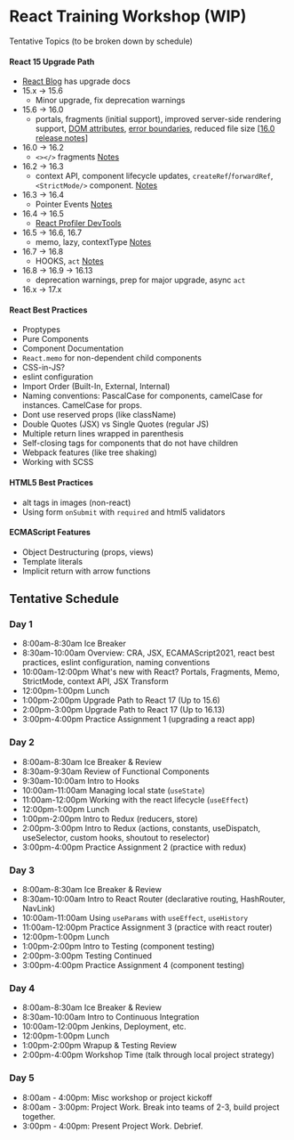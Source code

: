 # React Training Workshop (WIP)

Tentative Topics (to be broken down by schedule)

#### React 15 Upgrade Path
  - [React Blog](https://reactjs.org/blog/all.html/) has upgrade docs
  - 15.x -> 15.6
    - Minor upgrade, fix deprecation warnings 
  - 15.6 -> 16.0
    - portals, fragments (initial support), improved server-side rendering support, [DOM attributes](https://reactjs.org/blog/2017/09/08/dom-attributes-in-react-16.html), [error boundaries](https://reactjs.org/blog/2017/07/26/error-handling-in-react-16.html), reduced file size [[16.0 release notes](https://reactjs.org/blog/2017/09/26/react-v16.0.html#upgrading)]
  - 16.0 -> 16.2
    - `<></>` fragments [Notes](https://reactjs.org/blog/2017/11/28/react-v16.2.0-fragment-support.html)
  - 16.2 -> 16.3
    - context API, component lifecycle updates, `createRef`/`forwardRef`, `<StrictMode/>` component. [Notes](https://reactjs.org/blog/2018/03/29/react-v-16-3.html)
  - 16.3 -> 16.4
    - Pointer Events [Notes](https://reactjs.org/blog/2018/05/23/react-v-16-4.html)
  - 16.4 -> 16.5
    - [React Profiler DevTools](https://reactjs.org/blog/2018/09/10/introducing-the-react-profiler.html)
  - 16.5 -> 16.6, 16.7
    - memo, lazy, contextType [Notes](https://reactjs.org/blog/2018/10/23/react-v-16-6.html)
  - 16.7 -> 16.8
    - HOOKS, `act` [Notes](https://reactjs.org/blog/2019/02/06/react-v16.8.0.html)
  - 16.8 -> 16.9 -> 16.13
    - deprecation warnings, prep for major upgrade, async `act`
  - 16.x -> 17.x

#### React Best Practices
  - Proptypes
  - Pure Components
  - Component Documentation
  - `React.memo` for non-dependent child components
  - CSS-in-JS?
  - eslint configuration
  - Import Order (Built-In, External, Internal)
  - Naming conventions: PascalCase for components, camelCase for instances. CamelCase for props.
  - Dont use reserved props (like className)
  - Double Quotes (JSX) vs Single Quotes (regular JS)
  - Multiple return lines wrapped in parenthesis
  - Self-closing tags for components that do not have children
  - Webpack features (like tree shaking)
  - Working with SCSS

#### HTML5 Best Practices
  - alt tags in images (non-react)
  - Using form `onSubmit` with `required` and html5 validators

#### ECMAScript Features
  - Object Destructuring (props, views)
  - Template literals
  - Implicit return with arrow functions

## Tentative Schedule

### Day 1
  - 8:00am-8:30am Ice Breaker
  - 8:30am-10:00am Overview: CRA, JSX, ECAMAScript2021, react best practices, eslint configuration, naming conventions
  - 10:00am-12:00pm What's new with React? Portals, Fragments, Memo, StrictMode, context API, JSX Transform
  - 12:00pm-1:00pm Lunch
  - 1:00pm-2:00pm Upgrade Path to React 17 (Up to 15.6)
  - 2:00pm-3:00pm Upgrade Path to React 17 (Up to 16.13)
  - 3:00pm-4:00pm Practice Assignment 1 (upgrading a react app)

### Day 2
  - 8:00am-8:30am Ice Breaker & Review
  - 8:30am-9:30am Review of Functional Components
  - 9:30am-10:00am Intro to Hooks
  - 10:00am-11:00am Managing local state (`useState`)
  - 11:00am-12:00pm Working with the react lifecycle (`useEffect`)  
  - 12:00pm-1:00pm Lunch
  - 1:00pm-2:00pm Intro to Redux (reducers, store)
  - 2:00pm-3:00pm Intro to Redux (actions, constants, useDispatch, useSelector, custom hooks, shoutout to reselector)
  - 3:00pm-4:00pm Practice Assignment 2 (practice with redux)

### Day 3
  - 8:00am-8:30am Ice Breaker & Review
  - 8:30am-10:00am Intro to React Router (declarative routing, HashRouter, NavLink)
  - 10:00am-11:00am Using `useParams` with `useEffect`, `useHistory`
  - 11:00am-12:00pm Practice Assignment 3 (practice with react router)
  - 12:00pm-1:00pm Lunch
  - 1:00pm-2:00pm Intro to Testing (component testing)
  - 2:00pm-3:00pm Testing Continued
  - 3:00pm-4:00pm Practice Assignment 4 (component testing)

### Day 4
  - 8:00am-8:30am Ice Breaker & Review
  - 8:30am-10:00am Intro to Continuous Integration
  - 10:00am-12:00pm Jenkins, Deployment, etc.
  - 12:00pm-1:00pm Lunch
  - 1:00pm-2:00pm Wrapup & Testing Review
  - 2:00pm-4:00pm Workshop Time (talk through local project strategy)

### Day 5
  - 8:00am - 4:00pm: Misc workshop or project kickoff
  - 8:00am - 3:00pm: Project Work. Break into teams of 2-3, build project together.
  - 3:00pm - 4:00pm: Present Project Work. Debrief.
